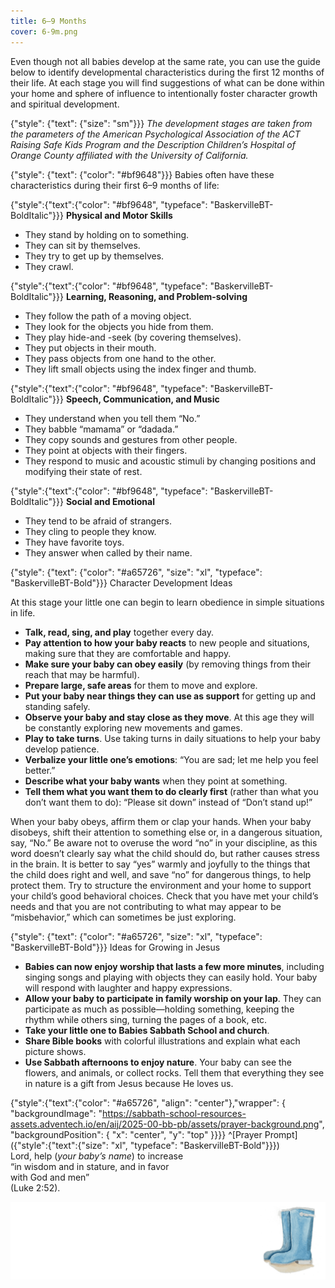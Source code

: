 ```yaml
---
title: 6–9 Months
cover: 6-9m.png
---
```


Even though not all babies develop at the same rate, you can use the guide below to identify developmental characteristics during the first 12 months of their life. At each stage you will find suggestions of what can be done within your home and sphere of influence to intentionally foster character growth and spiritual development.

{"style": {"text": {"size": "sm"}}}
_The development stages are taken from the parameters of the American Psychological Association of the ACT Raising Safe Kids Program and the Description Children’s Hospital of Orange County affiliated with the University of California._

{"style": {"text": {"color": "#bf9648"}}}
Babies often have these characteristics during their first 6–9 months of life:

{"style":{"text":{"color": "#bf9648", "typeface": "BaskervilleBT-BoldItalic"}}}
**Physical and Motor Skills**

+ They stand by holding on to something.
+ They can sit by themselves.
+ They try to get up by themselves.
+ They crawl.

{"style":{"text":{"color": "#bf9648", "typeface": "BaskervilleBT-BoldItalic"}}}
**Learning, Reasoning, and Problem-solving**

+ They follow the path of a moving object.
+ They look for the objects you hide from them.
+ They play hide-and -seek (by covering themselves).
+ They put objects in their mouth.
+ They pass objects from one hand to the other.
+ They lift small objects using the index finger and thumb.

{"style":{"text":{"color": "#bf9648", "typeface": "BaskervilleBT-BoldItalic"}}}
**Speech, Communication, and Music**

+ They understand when you tell them “No.”
+ They babble “mamama” or “dadada.”
+ They copy sounds and gestures from other people.
+ They point at objects with their fingers.
+ They respond to music and acoustic stimuli by changing positions and modifying their state of rest.

{"style":{"text":{"color": "#bf9648", "typeface": "BaskervilleBT-BoldItalic"}}}
**Social and Emotional**

+ They tend to be afraid of strangers.
+ They cling to people they know.
+ They have favorite toys.
+ They answer when called by their name.

{"style": {"text": {"color": "#a65726", "size": "xl", "typeface": "BaskervilleBT-Bold"}}}
Character Development Ideas

At this stage your little one can begin to learn obedience in simple situations in life.

+ **Talk, read, sing, and play** together every day.
+ **Pay attention to how your baby reacts** to new people and situations, making sure that they are comfortable and happy.
+ **Make sure your baby can obey easily** (by removing things from their reach that may be harmful).
+ **Prepare large, safe areas** for them to move and explore.
+ **Put your baby near things they can use as support** for getting up and standing safely.
+ **Observe your baby and stay close as they move**. At this age they will be constantly exploring new movements and games.
+ **Play to take turns**. Use taking turns in daily situations to help your baby develop patience.
+ **Verbalize your little one’s emotions**: “You are sad; let me help you feel better.”
+ **Describe what your baby wants** when they point at something.
+ **Tell them what you want them to do clearly first** (rather than what you don’t want them to do): “Please sit down” instead of “Don’t stand up!”

When your baby obeys, affirm them or clap your hands. When your baby disobeys, shift their attention to something else or, in a dangerous situation, say, “No.” Be aware not to overuse the word “no” in your discipline, as this word doesn’t clearly say what the child should do, but rather causes stress in the brain. It is better to say “yes” warmly and joyfully to the things that the child does right and well, and save “no” for dangerous things, to help protect them. Try to structure the environment and your home to support your child’s good behavioral choices. Check that you have met your child’s needs and that you are not contributing to what may appear to be “misbehavior,” which can sometimes be just exploring.

{"style": {"text": {"color": "#a65726", "size": "xl", "typeface": "BaskervilleBT-Bold"}}}
Ideas for Growing in Jesus

+ **Babies can now enjoy worship that lasts a few more minutes**, including singing songs and playing with objects they can easily hold. Your baby will respond with laughter and happy expressions.
+ **Allow your baby to participate in family worship on your lap**. They can participate as much as possible—holding something, keeping the rhythm while others sing, turning the pages of a book, etc.
+ **Take your little one to Babies Sabbath School and church**.
+ **Share Bible books** with colorful illustrations and explain what each picture shows.
+ **Use Sabbath afternoons to enjoy nature**. Your baby can see the flowers, and animals, or collect rocks. Tell them that everything they see in nature is a gift from Jesus because He loves us.

{"style":{"text":{"color": "#a65726", "align": "center"},"wrapper": { "backgroundImage": "https://sabbath-school-resources-assets.adventech.io/en/aij/2025-00-bb-pb/assets/prayer-background.png", "backgroundPosition": { "x": "center", "y": "top" }}}}
^[Prayer Prompt]({"style":{"text":{"size": "xl", "typeface": "BaskervilleBT-Bold"}}})\
Lord, help (_your baby’s name_) to increase\
“in wisdom and in stature, and in favor\
with God and men”\
(Luke 2:52).

![](boots.png)